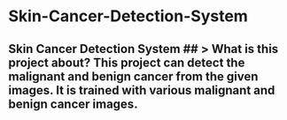 # Skin-Cancer-Detection-System
## Skin Cancer Detection System ##  > What is this project about? This project can detect the malignant and benign cancer from the given images. It is trained with various malignant and benign cancer images. 
